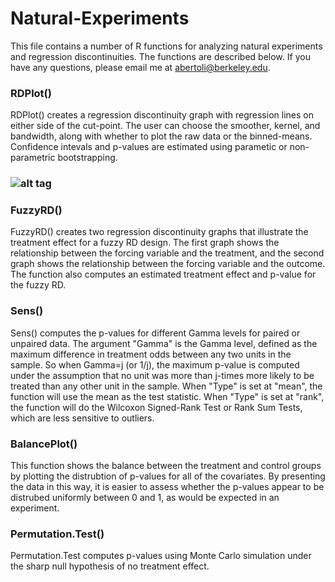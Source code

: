 # Natural-Experiments
 This file contains a number of R functions for analyzing natural experiments and regression discontinuities. The functions are described below. If you have any questions, please email me at abertoli@berkeley.edu.

### RDPlot()

RDPlot() creates a regression discontinuity graph with regression lines on either side of the cut-point. The user can choose the smoother, kernel, and bandwidth, along with whether to plot the raw data or the binned-means. Confidence intevals and p-values are estimated using parametic or non-parametric bootstrapping.


### ![alt tag](https://cloud.githubusercontent.com/assets/7791421/7993424/e9b03a48-0aba-11e5-8ea3-78962dbf99e3.jpg)

### FuzzyRD()

FuzzyRD() creates two regression discontinuity graphs that illustrate the treatment effect for a fuzzy RD design. The first graph shows the relationship between the forcing variable and the treatment, and the second graph shows the relationship between the forcing variable and the outcome. The function also computes an estimated treatment effect and p-value for the fuzzy RD.

### Sens()

Sens() computes the p-values for different Gamma levels for paired or unpaired data. The argument "Gamma" is the Gamma level, defined as the maximum difference in treatment odds between any two units in the sample. So when Gamma=j (or 1/j), the maximum p-value is computed under the assumption that no unit was more than j-times more likely to be treated than any other unit in the sample. When "Type" is set at "mean", the function will use the mean as the test statistic. When "Type" is set at "rank", the function will do the Wilcoxon Signed-Rank Test or Rank Sum Tests, which are less sensitive to outliers.

### BalancePlot()

This function shows the balance between the treatment and control groups by plotting the distrubtion of p-values for all of the covariates. By presenting the data in this way, it is easier to assess whether the p-values appear to be distrubed uniformly between 0 and 1, as would be expected in an experiment.

### Permutation.Test()

Permutation.Test computes p-values using Monte Carlo simulation under the sharp null hypothesis of no treatment effect.
